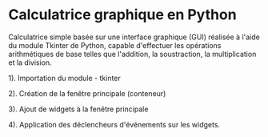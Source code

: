 # Calculatrice graphique en Python
Calculatrice simple basée sur une interface graphique (GUI) réalisée à l'aide du module Tkinter de Python, capable d'effectuer les opérations arithmétiques de base telles que l'addition, la soustraction, la multiplication et la division.

1). Importation du module - tkinter

2). Création de la fenêtre principale (conteneur)

3). Ajout de widgets à la fenêtre principale

4). Application des déclencheurs d'événements sur les widgets.
